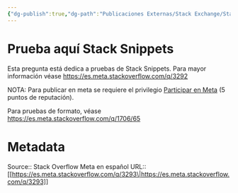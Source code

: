 ```yaml
---
{"dg-publish":true,"dg-path":"Publicaciones Externas/Stack Exchange/Stack Overflow en español/Stack Overflow en español Meta/es.meta.stackoverflow.com-3293.md","permalink":"/publicaciones-externas/stack-exchange/stack-overflow-en-espanol/stack-overflow-en-espanol-meta/es-meta-stackoverflow-com-3293/","title":"Prueba aquí Stack Snippets","hide":true,"noteIcon":"\"0\"","created":"2024-04-03T12:49:10.374-06:00","updated":"2024-04-05T16:44:02.713-06:00"}
---
```


# Prueba aquí Stack Snippets

Esta pregunta está dedica a pruebas de Stack Snippets. Para mayor información véase https://es.meta.stackoverflow.com/q/3292

NOTA: Para publicar en meta se requiere el privilegio [Participar en Meta][1] (5 puntos de reputación).

Para pruebas de formato, véase https://es.meta.stackoverflow.com/q/1706/65


  [1]: https://es.stackoverflow.com/help/privileges/participate-in-meta

# Metadata
Source:: Stack Overflow Meta en español
URL:: [[https://es.meta.stackoverflow.com/q/3293\|https://es.meta.stackoverflow.com/q/3293]]

